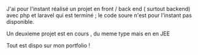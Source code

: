 

J'ai pour l'instant réalisé un projet en front / back end ( surtout backend) avec php et laravel qui est terminé ; le code soure n'est pour l'instant pas disponible.

Un deuxieme projet est en cours , du meme type mais en en JEE

Tout est dispo sur mon portfolio !
